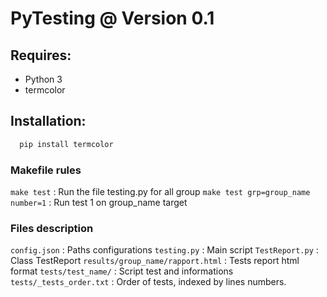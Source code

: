 # PyTesting @ Version 0.1

## Requires:

 - Python 3
 - termcolor

## Installation:
```sh
  pip install termcolor
```

### Makefile rules

```make test``` :  Run the file testing.py for all group
```make test grp=group_name number=1``` : Run test 1 on group_name target

### Files description

```config.json``` : Paths configurations
```testing.py``` : Main script
```TestReport.py``` : Class TestReport
```results/group_name/rapport.html``` : Tests report html format
```tests/test_name/``` : Script test and informations
```tests/_tests_order.txt``` : Order of tests, indexed by lines numbers.
